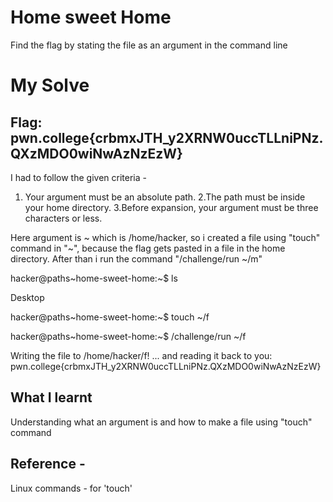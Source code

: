 # Home sweet Home

Find the flag by stating the file as an argument in the command line

# My Solve

## Flag: pwn.college{crbmxJTH_y2XRNW0uccTLLniPNz.QXzMDO0wiNwAzNzEzW}


I had to follow the given criteria - 

  1. Your argument must be an absolute path.
  2.The path must be inside your home directory.
  3.Before expansion, your argument must be three characters or less.

Here argument is ~ which is /home/hacker, so i created a file using "touch" command in "~", because the flag gets pasted in a file in the home directory. After than i run the command 
"/challenge/run ~/m"

hacker@paths~home-sweet-home:~$ ls

Desktop

hacker@paths~home-sweet-home:~$ touch ~/f

hacker@paths~home-sweet-home:~$ /challenge/run ~/f

Writing the file to /home/hacker/f!
... and reading it back to you:
pwn.college{crbmxJTH_y2XRNW0uccTLLniPNz.QXzMDO0wiNwAzNzEzW}

## What I learnt

Understanding what an argument is and how to make a file using "touch" command

## Reference - 

Linux commands - for 'touch'
